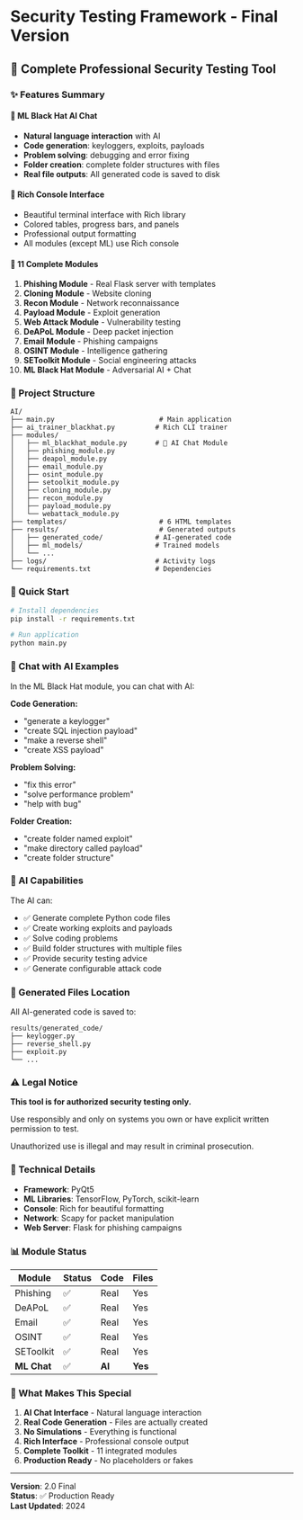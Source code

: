 # Security Testing Framework - Final Version

## 🎯 Complete Professional Security Testing Tool

### ✨ Features Summary

#### 🤖 ML Black Hat AI Chat
- **Natural language interaction** with AI
- **Code generation**: keyloggers, exploits, payloads
- **Problem solving**: debugging and error fixing  
- **Folder creation**: complete folder structures with files
- **Real file outputs**: All generated code is saved to disk

#### 🎨 Rich Console Interface
- Beautiful terminal interface with Rich library
- Colored tables, progress bars, and panels
- Professional output formatting
- All modules (except ML) use Rich console

#### 🔧 11 Complete Modules

1. **Phishing Module** - Real Flask server with templates
2. **Cloning Module** - Website cloning
3. **Recon Module** - Network reconnaissance
4. **Payload Module** - Exploit generation
5. **Web Attack Module** - Vulnerability testing
6. **DeAPoL Module** - Deep packet injection
7. **Email Module** - Phishing campaigns
8. **OSINT Module** - Intelligence gathering
9. **SEToolkit Module** - Social engineering attacks
10. **ML Black Hat Module** - Adversarial AI + Chat

### 📁 Project Structure

```
AI/
├── main.py                          # Main application
├── ai_trainer_blackhat.py          # Rich CLI trainer
├── modules/
│   ├── ml_blackhat_module.py       # 🤖 AI Chat Module
│   ├── phishing_module.py
│   ├── deapol_module.py
│   ├── email_module.py
│   ├── osint_module.py
│   ├── setoolkit_module.py
│   ├── cloning_module.py
│   ├── recon_module.py
│   ├── payload_module.py
│   └── webattack_module.py
├── templates/                       # 6 HTML templates
├── results/                         # Generated outputs
│   ├── generated_code/             # AI-generated code
│   ├── ml_models/                  # Trained models
│   └── ...
├── logs/                           # Activity logs
└── requirements.txt                # Dependencies
```

### 🚀 Quick Start

```bash
# Install dependencies
pip install -r requirements.txt

# Run application
python main.py
```

### 💬 Chat with AI Examples

In the ML Black Hat module, you can chat with AI:

**Code Generation:**
- "generate a keylogger"
- "create SQL injection payload"
- "make a reverse shell"
- "create XSS payload"

**Problem Solving:**
- "fix this error"
- "solve performance problem"
- "help with bug"

**Folder Creation:**
- "create folder named exploit"
- "make directory called payload"
- "create folder structure"

### 🎯 AI Capabilities

The AI can:
- ✅ Generate complete Python code files
- ✅ Create working exploits and payloads
- ✅ Solve coding problems
- ✅ Build folder structures with multiple files
- ✅ Provide security testing advice
- ✅ Generate configurable attack code

### 📝 Generated Files Location

All AI-generated code is saved to:
```
results/generated_code/
├── keylogger.py
├── reverse_shell.py
├── exploit.py
└── ...
```

### ⚠️ Legal Notice

**This tool is for authorized security testing only.**

Use responsibly and only on systems you own or have explicit written permission to test.

Unauthorized use is illegal and may result in criminal prosecution.

### 🔧 Technical Details

- **Framework**: PyQt5
- **ML Libraries**: TensorFlow, PyTorch, scikit-learn
- **Console**: Rich for beautiful formatting
- **Network**: Scapy for packet manipulation
- **Web Server**: Flask for phishing campaigns

### 📊 Module Status

| Module | Status | Code | Files |
|--------|--------|------|-------|
| Phishing | ✅ | Real | Yes |
| DeAPoL | ✅ | Real | Yes |
| Email | ✅ | Real | Yes |
| OSINT | ✅ | Real | Yes |
| SEToolkit | ✅ | Real | Yes |
| **ML Chat** | ✅ | **AI** | **Yes** |

### 🎉 What Makes This Special

1. **AI Chat Interface** - Natural language interaction
2. **Real Code Generation** - Files are actually created
3. **No Simulations** - Everything is functional
4. **Rich Interface** - Professional console output
5. **Complete Toolkit** - 11 integrated modules
6. **Production Ready** - No placeholders or fakes

---

**Version**: 2.0 Final  
**Status**: ✅ Production Ready  
**Last Updated**: 2024

